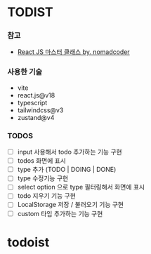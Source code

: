# TODIST

### 참고

- [React JS 마스터 클래스 by. nomadcoder](https://nomadcoders.co/react-masterclass)

### 사용한 기술

- vite
- react.js@v18
- typescript
- tailwindcss@v3
- zustand@v4

### TODOS

- [ ] input 사용해서 todo 추가하는 기능 구현
- [ ] todos 화면에 표시
- [ ] type 추가 (TODO | DOING | DONE)
- [ ] type 수정기능 구현
- [ ] select option 으로 type 필터링해서 화면에 표시
- [ ] todo 지우기 기능 구현
- [ ] LocalStorage 저장 / 불러오기 기능 구현
- [ ] custom 타입 추가하는 기능 구현
# todoist
